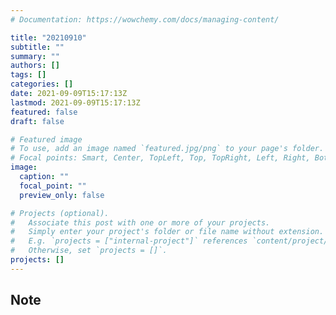 ```yaml
---
# Documentation: https://wowchemy.com/docs/managing-content/

title: "20210910"
subtitle: ""
summary: ""
authors: []
tags: []
categories: []
date: 2021-09-09T15:17:13Z
lastmod: 2021-09-09T15:17:13Z
featured: false
draft: false

# Featured image
# To use, add an image named `featured.jpg/png` to your page's folder.
# Focal points: Smart, Center, TopLeft, Top, TopRight, Left, Right, BottomLeft, Bottom, BottomRight.
image:
  caption: ""
  focal_point: ""
  preview_only: false

# Projects (optional).
#   Associate this post with one or more of your projects.
#   Simply enter your project's folder or file name without extension.
#   E.g. `projects = ["internal-project"]` references `content/project/deep-learning/index.md`.
#   Otherwise, set `projects = []`.
projects: []
---
```


## Note

